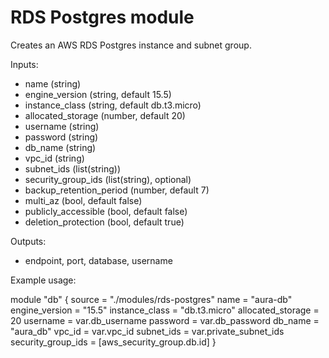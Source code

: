 # RDS Postgres module

Creates an AWS RDS Postgres instance and subnet group.

Inputs:
- name (string)
- engine_version (string, default 15.5)
- instance_class (string, default db.t3.micro)
- allocated_storage (number, default 20)
- username (string)
- password (string)
- db_name (string)
- vpc_id (string)
- subnet_ids (list(string))
- security_group_ids (list(string), optional)
- backup_retention_period (number, default 7)
- multi_az (bool, default false)
- publicly_accessible (bool, default false)
- deletion_protection (bool, default true)

Outputs:
- endpoint, port, database, username

Example usage:

module "db" {
  source                 = "./modules/rds-postgres"
  name                   = "aura-db"
  engine_version         = "15.5"
  instance_class         = "db.t3.micro"
  allocated_storage      = 20
  username               = var.db_username
  password               = var.db_password
  db_name                = "aura_db"
  vpc_id                 = var.vpc_id
  subnet_ids             = var.private_subnet_ids
  security_group_ids     = [aws_security_group.db.id]
}
